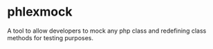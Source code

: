# phlexmock
A tool to allow developers to mock any php class and redefining class methods for testing purposes.
